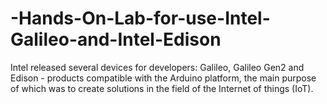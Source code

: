 # -Hands-On-Lab-for-use-Intel-Galileo-and-Intel-Edison
Intel released several devices for developers: Galileo, Galileo Gen2 and Edison - products compatible with the Arduino platform, the main purpose of which was to create solutions in the field of the Internet of things (IoT).
